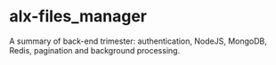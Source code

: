 # alx-files_manager
A summary of back-end trimester: authentication, NodeJS, MongoDB, Redis, pagination and background processing.
